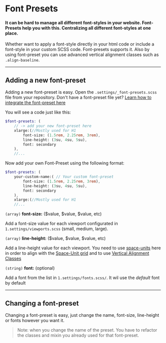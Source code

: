 # Font Presets
#### It can be hard to manage all different font-styles in your website. Font-Presets help you with this. Centralizing all different font-styles at one place.

Whether want to apply a font-style directly in your html code or include a font-style in your custom SCSS code. Font-presets supports it. Also by using font-preset you can use advanced vertical alignment classes such as `.align-baseline`.  

---------------------------------------------------------------------------------------------------------------
## Adding a new font-preset

Adding a new font-preset is easy. Open the `.settings/_font-presets.scss` file from your repository. 
Don't have a font-preset file yet?  [Learn how to integrate the font-preset here](getting-started/integration.md)

You will see a code just like this:
```scss
$font-presets: (
	// -> add your new font-preset here
	xlarge:(//Mostly used for H1
		font-size: (1.5rem, 2.25rem, 3rem),
		line-height: (3su, 4su, 5su),
		font: secondary
	),
	//...
``` 

Now add your own Font-Preset using the following format:
```scss
$font-presets: (
	your-custom-name:( // Your custom font-preset
		font-size: (1.5rem, 2.25rem, 3rem),
		line-height: (3su, 4su, 5su),
		font: secondary
	),
	xlarge:(//Mostly used for H1
	//...
```

`(array)` **font-size:** ($value, $value, $value, etc)

Add a font-size value for each viewport configurated in `1.settings/viewports.scss` (small, medium, large).
  
`(array)` **line-height:** ($value, $value, $value, etc)

Add a line-height value for each viewport. You need to use [space-units](base-principles/space-unit-grid.md) here in order to align with the [Space-Unit grid](base-principles/space-unit-grid.md)  and to use [Vertical Alignment Classes](/typography/vertical-alignments)

`(string)` **font:** (optional)
 
Add a font from the list in `1.settings/fonts.scss/`. It wil use the *default* font by default 


---------------------------------------------------------------------------------------------------------------
## Changing a font-preset
Changing a font-preset is easy, just change the name, font-size, line-height or fonts however you want it. 

> Note: when you change the name of the preset. You have to refactor the classes and mixin you already used for that font-preset. 
